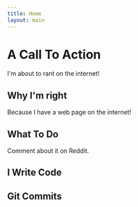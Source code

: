 ```yaml
---
title: Home
layout: main
---
```


A Call To Action
================

I'm about to rant on the internet!

Why I'm right
-------------

Because I have a web page on the internet!

What To Do
----------

Comment about it on Reddit.

I Write Code
------------
<script src="https://gist.github.com/472877.js"> </script>

Git Commits
-----------

<div id="git-commits"></div>
